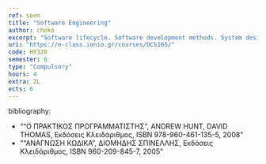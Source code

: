 ```yaml
---
ref: soen
title: "Software Engineering"
author: choko
excerpt: "Software lifecycle. Software development methods. System design and architecture. User Interface Software Technology. System Maintainance. Collaborative groupware. Entertainment Computing. Educational Software. "
uri: "https://e-class.ionio.gr/courses/DCS165/"
code: ΗΥ320
semester: 6
type: "Compulsory"
hours: 4
extra: 2L
ects: 6
---
```



bibliography: 
  - ““Ο ΠΡΑΚΤΙΚΟΣ ΠΡΟΓΡΑΜΜΑΤΙΣΤΗΣ”, ANDREW HUNT, DAVID THOMAS, Εκδόσεις Κλειδάριθμος, ISBN 978-960-461-135-5, 2008"
  - "“ΑΝΑΓΝΩΣΗ ΚΩΔΙΚΑ”, ΔΙΟΜΗΔΗΣ ΣΠΙΝΕΛΛΗΣ, Εκδόσεις Κλειδάριθμος, ISBN 960-209-845-7, 2005"


